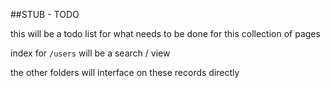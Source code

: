 ##STUB - TODO

this will be a todo list for what needs to be done for this collection of pages

index for `/users` will be a search / view

the other folders will interface on these records directly

